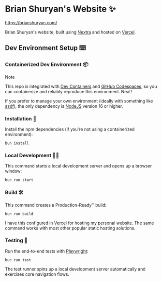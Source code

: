 # Brian Shuryan's Website ✨

https://brianshuryan.com/

Brian Shuryan's website, built using [Nextra]() and hosted on [Vercel](https://vercel.com/).

## Dev Environment Setup ⌨️

### Containerized Dev Environment 📦

> [!NOTE]
> This repo is integrated with [Dev Containers](https://containers.dev) and [GitHub Codespaces](https://github.com/features/codespaces), so you can containerize and reliably reproduce this environment. Neat!

If you prefer to manage your own environment (ideally with something like [asdf](https://asdf-vm.com)), the only dependency is [NodeJS](https://nodejs.org/en) version 16 or higher.

### Installation 🚚

Install the npm dependencies (if you're not using a containerized environment):

```shell
bun install
```

### Local Development 🧑‍💻

This command starts a local development server and opens up a browser window:

```shell
bun run start
```

### Build 🛠️

This command creates a Production-Ready™ build:

```shell
bun run build
```

I have this configured in [Vercel](https://vercel.com/) for hosting my personal website. The same command works with most other popular static hosting solutions.

### Testing 🧪

Run the end-to-end tests with [Playwright](https://playwright.dev):

```shell
bun run test
```

The test runner spins up a local development server automatically and exercises core navigation flows.

